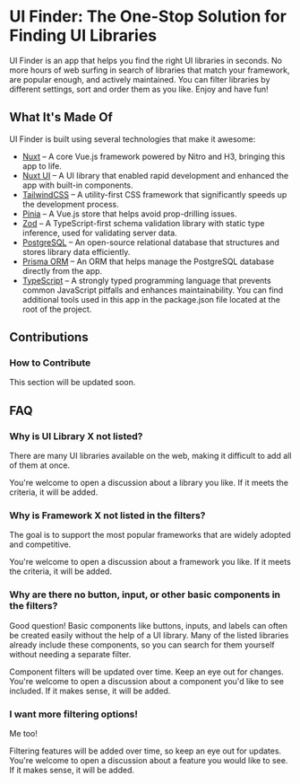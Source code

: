 # UI Finder: The One-Stop Solution for Finding UI Libraries
UI Finder is an app that helps you find the right UI libraries in seconds. No more hours of web surfing in search of libraries that match your framework, are popular enough, and actively maintained. You can filter libraries by different settings, sort and order them as you like. Enjoy and have fun!

## What It's Made Of
UI Finder is built using several technologies that make it awesome:

- [Nuxt](https://nuxt.com/) – A core Vue.js framework powered by Nitro and H3, bringing this app to life.
- [Nuxt UI](https://ui.nuxt.com/) – A UI library that enabled rapid development and enhanced the app with built-in components.
- [TailwindCSS](https://tailwindcss.com/) – A utility-first CSS framework that significantly speeds up the development process.
- [Pinia](https://pinia.vuejs.org/) – A Vue.js store that helps avoid prop-drilling issues.
- [Zod](https://zod.dev/) – A TypeScript-first schema validation library with static type inference, used for validating server data.
- [PostgreSQL](https://www.postgresql.org/) – An open-source relational database that structures and stores library data efficiently.
- [Prisma ORM](https://www.prisma.io/) – An ORM that helps manage the PostgreSQL database directly from the app.
- [TypeScript](https://www.typescriptlang.org/) – A strongly typed programming language that prevents common JavaScript pitfalls and enhances maintainability.
You can find additional tools used in this app in the package.json file located at the root of the project.

## Contributions
### How to Contribute
This section will be updated soon.

## FAQ
### Why is UI Library X not listed?
There are many UI libraries available on the web, making it difficult to add all of them at once.

You're welcome to open a discussion about a library you like. If it meets the criteria, it will be added.

### Why is Framework X not listed in the filters?
The goal is to support the most popular frameworks that are widely adopted and competitive.

You're welcome to open a discussion about a framework you like. If it meets the criteria, it will be added.

### Why are there no button, input, or other basic components in the filters?
Good question! Basic components like buttons, inputs, and labels can often be created easily without the help of a UI library. Many of the listed libraries already include these components, so you can search for them yourself without needing a separate filter.

Component filters will be updated over time. Keep an eye out for changes. You're welcome to open a discussion about a component you'd like to see included. If it makes sense, it will be added.

### I want more filtering options!
Me too!

Filtering features will be added over time, so keep an eye out for updates. You're welcome to open a discussion about a feature you would like to see. If it makes sense, it will be added.